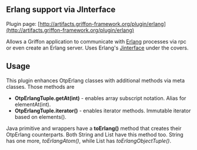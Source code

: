 
Erlang support via JInterface
-----------------------------

Plugin page: [http://artifacts.griffon-framework.org/plugin/erlang](http://artifacts.griffon-framework.org/plugin/erlang)


Allows a Griffon application to communicate with [Erlang][1] processes via rpc or even create an Erlang server.
Uses Erlang's [Jinterface][2] under the covers.

Usage
-----

This plugin enhances OtpErlang classes with additional methods via meta classes. Those methods are

 * **OtpErlangTuple.getAt(int)** - enables array subscript notation. Alias for elementAt(int).
 * **OtpErlangTuple.iterator()** - enables iterator methods. Immutable iterator based on elements().

Java primitive and wrappers have a **toErlang()** method that creates their OtpErlang counterparts.
Both String and List have this method too. String has one more, *toErlangAtom()*, while List has *toErlangObjectTuple()*.


[1]: http://ftp.sunet.se/pub/lang/erlang/
[2]: http://www.erlang.org/doc/apps/jinterface/index.html

